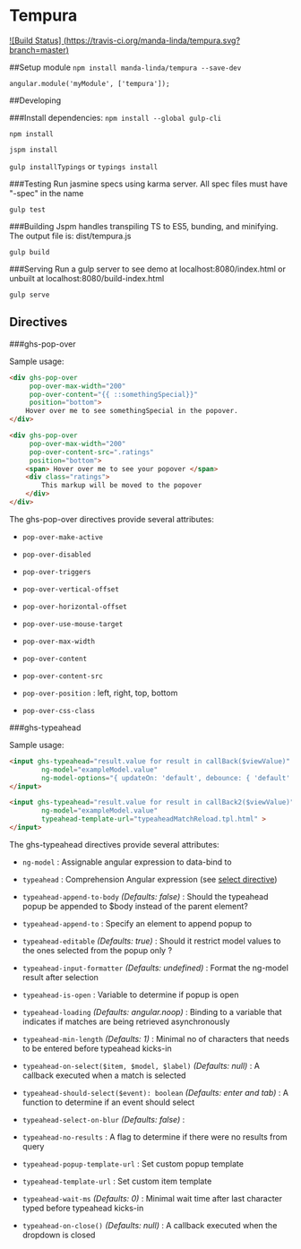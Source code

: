 # Tempura

[![Build Status] (https://travis-ci.org/manda-linda/tempura.svg?branch=master)](https://travis-ci.org/manda-linda/tempura)

##Setup module
`npm install manda-linda/tempura --save-dev`

```
angular.module('myModule', ['tempura']);
```

##Developing

###Install dependencies:
`npm install --global gulp-cli`

`npm install`

`jspm install`

`gulp installTypings` or `typings install`

###Testing
Run jasmine specs using karma server. All spec files must have "-spec" in the name

`gulp test` 

###Building
Jspm handles transpiling TS to ES5, bunding, and minifying. The output file is: dist/tempura.js

`gulp build`


###Serving
Run a gulp server to see demo at localhost:8080/index.html or unbuilt at localhost:8080/build-index.html

`gulp serve`


## Directives

###ghs-pop-over

Sample usage:

```html
<div ghs-pop-over
     pop-over-max-width="200"
     pop-over-content="{{ ::somethingSpecial}}"
     position="bottom">
    Hover over me to see somethingSpecial in the popover.
</div>
```
```html
<div ghs-pop-over
     pop-over-max-width="200"
     pop-over-content-src=".ratings"
     position="bottom">
    <span> Hover over me to see your popover </span>
    <div class="ratings">
        This markup will be moved to the popover
    </div>
</div>
```
The ghs-pop-over directives provide several attributes:
* `pop-over-make-active`

* `pop-over-disabled`

* `pop-over-triggers`

* `pop-over-vertical-offset`

* `pop-over-horizontal-offset`

* `pop-over-use-mouse-target`

* `pop-over-max-width`

* `pop-over-content`

* `pop-over-content-src`

* `pop-over-position`
:
left, right, top, bottom

* `pop-over-css-class`



###ghs-typeahead


Sample usage:

```html
<input ghs-typeahead="result.value for result in callBack($viewValue)" 
        ng-model="exampleModel.value" 
        ng-model-options="{ updateOn: 'default', debounce: { 'default': 500 } }" >
</input>
```
```html
<input ghs-typeahead="result.value for result in callBack2($viewValue)" 
        ng-model="exampleModel.value" 
        typeahead-template-url="typeaheadMatchReload.tpl.html" >
</input>
```


The ghs-typeahead directives provide several attributes:
* `ng-model`
   :
   Assignable angular expression to data-bind to

* `typeahead`
   :
   Comprehension Angular expression (see [select directive](http://docs.angularjs.org/api/ng.directive:select))

* `typeahead-append-to-body`
   _(Defaults: false)_ : Should the typeahead popup be appended to $body instead of the parent element?

* `typeahead-append-to`
    :
    Specify an element to append popup to

* `typeahead-editable`
   _(Defaults: true)_ :
   Should it restrict model values to the ones selected from the popup only ?

* `typeahead-input-formatter`
   _(Defaults: undefined)_ :
   Format the ng-model result after selection

*  `typeahead-is-open`
    :
    Variable to determine if popup is open

* `typeahead-loading`
   _(Defaults: angular.noop)_ :
   Binding to a variable that indicates if matches are being retrieved asynchronously

* `typeahead-min-length`
   _(Defaults: 1)_ :
   Minimal no of characters that needs to be entered before typeahead kicks-in

* `typeahead-on-select($item, $model, $label)`
   _(Defaults: null)_ :
   A callback executed when a match is selected

* `typeahead-should-select($event): boolean`
    _(Defaults: enter and tab)_ :
    A function to determine if an event should select

* `typeahead-select-on-blur`
    _(Defaults: false)_ :

* `typeahead-no-results`
    :
    A flag to determine if there were no results from query

* `typeahead-popup-template-url`
    :
    Set custom popup template

* `typeahead-template-url`
   :
   Set custom item template

* `typeahead-wait-ms`
   _(Defaults: 0)_ :
   Minimal wait time after last character typed before typeahead kicks-in

* `typeahead-on-close()`
   _(Defaults: null)_ :
   A callback executed when the dropdown is closed

